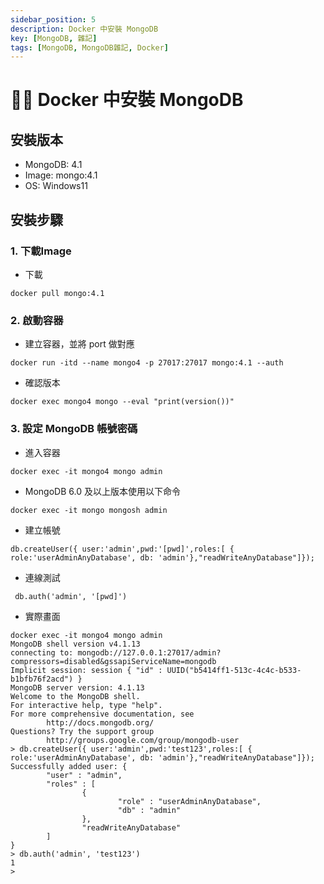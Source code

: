 ```yaml
---
sidebar_position: 5
description: Docker 中安裝 MongoDB
key: [MongoDB, 雜記]
tags: [MongoDB, MongoDB雜記, Docker]
---
```


# 👩‍💻 Docker 中安裝 MongoDB

## 安裝版本

- MongoDB: 4.1
- Image: mongo:4.1
- OS: Windows11

## 安裝步驟

### 1. 下載Image

- 下載

```shell
docker pull mongo:4.1
```

### 2. 啟動容器

- 建立容器，並將 port 做對應

```shell
docker run -itd --name mongo4 -p 27017:27017 mongo:4.1 --auth
```

- 確認版本

```shell
docker exec mongo4 mongo --eval "print(version())"
```

### 3. 設定 MongoDB 帳號密碼

- 進入容器

```shell
docker exec -it mongo4 mongo admin
```

- MongoDB 6.0 及以上版本使用以下命令

```shell
docker exec -it mongo mongosh admin
```


- 建立帳號

```shell
db.createUser({ user:'admin',pwd:'[pwd]',roles:[ { role:'userAdminAnyDatabase', db: 'admin'},"readWriteAnyDatabase"]});
```

- 連線測試

```shell
 db.auth('admin', '[pwd]')
```

- 實際畫面

```shell
docker exec -it mongo4 mongo admin
MongoDB shell version v4.1.13
connecting to: mongodb://127.0.0.1:27017/admin?compressors=disabled&gssapiServiceName=mongodb
Implicit session: session { "id" : UUID("b5414ff1-513c-4c4c-b533-b1bfb76f2acd") }
MongoDB server version: 4.1.13
Welcome to the MongoDB shell.
For interactive help, type "help".
For more comprehensive documentation, see
        http://docs.mongodb.org/
Questions? Try the support group
        http://groups.google.com/group/mongodb-user
> db.createUser({ user:'admin',pwd:'test123',roles:[ { role:'userAdminAnyDatabase', db: 'admin'},"readWriteAnyDatabase"]});
Successfully added user: {
        "user" : "admin",
        "roles" : [
                {
                        "role" : "userAdminAnyDatabase",
                        "db" : "admin"
                },
                "readWriteAnyDatabase"
        ]
}
> db.auth('admin', 'test123')
1
>
```
